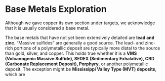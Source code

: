 # Base Metals Exploration

Although we gave copper its own section under targets, we acknowledge that it is usually considered a base metal.

The base metals that have not yet been extensively detailed are **lead and zinc**. “Massive sulfides” are generally a good source. The lead- and zinc-rich portions of a polymetallic deposit are typically more distal to the source than gold, silver, and copper. This holds true whether it is a **VMS (Volcanogenic Massive Sulfide), SEDEX (Sedimentary Exhalative), CRD (Carbonate Replacement Deposit), Porphyry,** or another polymetallic deposit. The exception might be **Mississippi Valley Type (MVT) deposits,** which are
